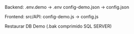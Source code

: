 Backend:
.env.demo -> .env
config-demo.json -> config.json

Frontend:
src/API: config-demo.js -> config.js

Restaurar DB Demo (.bak comprimido SQL SERVER)
